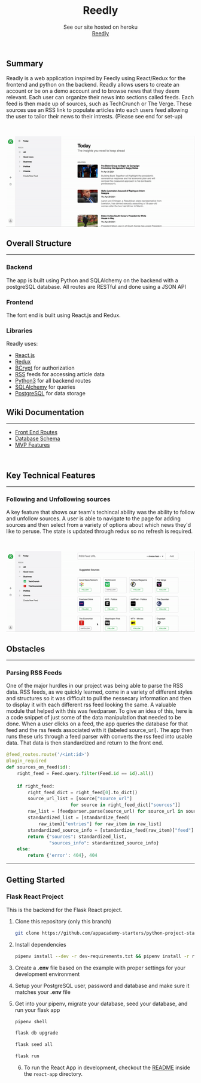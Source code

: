 <h1 align="center">Reedly</h1>

<p align="center">See our site hosted on heroku
<br><a href="https://reedly.herokuapp.com/">Reedly</a></br></p>
&nbsp

## Summary
Readly is a web application inspired by Feedly using React/Redux for the frontend and python on the backend. Readly allows users to create an account or be on a demo account and to browse news that they deem relevant.  Each user can organize their news into sections called feeds.  Each feed is then made up of sources, such as TechCrunch or The Verge.  These sources use an RSS link to populate articles into each users feed allowing the user to tailor their news to their intrests. (Please see end for set-up)

<p>&nbsp;</p>

<p align="center">
  <img src="./readme-assets/reedly-homepage.gif" />
</p>


## Overall Structure

---

### Backend

The app is built using Python and SQLAlchemy on the backend with a postgreSQL database.  All routes are RESTful and done using a JSON API

### Frontend
The font end is built using React.js and Redux.

### Libraries
Readly uses:
 - [React.js](https://reactjs.org/)
 - [Redux](https://redux.js.org/)
 - [BCrypt](https://pypi.org/project/bcrypt/) for authorization
 - [RSS](https://en.wikipedia.org/wiki/RSS) feeds for accessing article data
 - [Python3](https://www.python.org/) for all backend routes
 - [SQLAlchemy](https://www.sqlalchemy.org/) for queries
 - [PostgreSQL](https://www.postgresql.org/) for data storage

## Wiki Documentation

---

- [Front End Routes](https://github.com/sam-hearst/Comic-collection/wiki/Frontend-Routes)
- [Database Schema](https://github.com/breizeway/reedly/wiki/Database-Schema)
- [MVP Features](https://github.com/breizeway/reedly/wiki/MVP-Features)
<p>&nbsp;</p>


## Key Technical Features

 ---


### Following and Unfollowing sources

A key feature that shows our team's techincal ability was the ability to follow and unfollow sources.  A user is able to navigate to the page for adding sources and then select from a variety of options about which news they'd like to peruse.  The state is updated through redux so no refresh is required.

<p>&nbsp;</p>

<p align="center">
  <img src="./readme-assets/reedly-add-source.gif" />
</p>


## Obstacles

---

### Parsing RSS Feeds

One of the major hurdles in our project was being able to parse the RSS data.  RSS feeds, as we quickly learned, come in a variety of different styles and structures so it was difficult to pull the nessecary information and then to display it with each different rss feed looking the same.  A valuable module that helped with this was feedparser.  To give an idea of this, here is a code snippet of just some of the data manipulation that needed to be done.  When a user clicks on a feed, the app queries the database for that feed and the rss feeds associated with it (labeled source_url).  The app then runs these urls through a feed parser with converts the rss feed into usable data.  That data is then standardized and return to the front end.

```python
@feed_routes.route('/<int:id>')
@login_required
def sources_on_feed(id):
    right_feed = Feed.query.filter(Feed.id == id).all()

    if right_feed:
        right_feed_dict = right_feed[0].to_dict()
        source_url_list = [source["source_url"]
                        for source in right_feed_dict["sources"]]
        raw_list = [feedparser.parse(source_url) for source_url in source_url_list]
        standardized_list = [standardize_feed(
            raw_item)["entries"] for raw_item in raw_list]
        standardized_source_info = [standardize_feed(raw_item)["feed"] for raw_item in raw_list]
        return {"sources": standardized_list,
                "sources_info": standardized_source_info}
    else:
        return {'error': 404}, 404
```


---


## Getting Started


### Flask React Project

This is the backend for the Flask React project.

1. Clone this repository (only this branch)

   ```bash
   git clone https://github.com/appacademy-starters/python-project-starter.git
   ```

2. Install dependencies

      ```bash
      pipenv install --dev -r dev-requirements.txt && pipenv install -r requirements.txt
      ```

3. Create a **.env** file based on the example with proper settings for your
   development environment
4. Setup your PostgreSQL user, password and database and make sure it matches your **.env** file

5. Get into your pipenv, migrate your database, seed your database, and run your flask app

   ```bash
   pipenv shell
   ```

   ```bash
   flask db upgrade
   ```

   ```bash
   flask seed all
   ```

   ```bash
   flask run
   ```

   6. To run the React App in development, checkout the [README](./react-app/README.md) inside the `react-app` directory.
